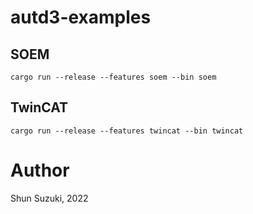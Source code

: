 # autd3-examples


## SOEM

```
cargo run --release --features soem --bin soem
```

## TwinCAT

```
cargo run --release --features twincat --bin twincat
```

# Author

Shun Suzuki, 2022
